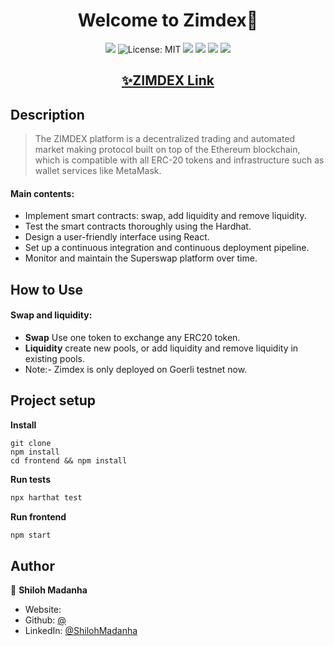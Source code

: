 <h1 align="center">Welcome to Zimdex👋</h1>

<p align="center">
  <img src="https://img.shields.io/badge/npm-8.15.0-green" target="_blank"/>
  <img alt="License: MIT" src="https://img.shields.io/badge/license-MIT-yellow.svg" target="_blank" />
  <img src="https://badges.frapsoft.com/os/v1/open-source.svg?v=103" target="_blank" />
  <img src="https://img.shields.io/github/stars/leidanwqq1/Superswap.svg?style=flat" target="_blank" />
  <img src="https://img.shields.io/badge/coverage-100%25-brightgreen" target="_blank" />
  <img src="https://img.shields.io/badge/PRs-welcome-brightgreen.svg?style=flat" target="_blank" />
</p>
<p align="center" >
  
</p>
<h2 align="center"><a  href="https:///" target="_blank">✨ZIMDEX Link</a></h2>


## Description
> The ZIMDEX platform is a decentralized trading and automated market making protocol built on top of the Ethereum blockchain, which is compatible with all ERC-20 tokens and infrastructure such as wallet services like MetaMask.
#### Main contents:
  <ul>
    <li>Implement smart contracts: swap, add liquidity and remove liquidity.</li>
    <li>Test the smart contracts thoroughly using the Hardhat.</li>
    <li>Design a user-friendly interface using React.</li>
    <li>Set up a continuous integration and continuous deployment pipeline.</li>
    <li>Monitor and maintain the Superswap platform over time.</li>
  </ul>


## How to Use

#### Swap and liquidity:
- **Swap** Use one token to exchange any ERC20 token.
- **Liquidity** create new pools, or add liquidity and remove liquidity in existing pools.
- Note:- Zimdex is only deployed on Goerli testnet now.

## Project setup

<b>Install</b>
```
git clone 
npm install
cd frontend && npm install
```

<b>Run tests</b>
```sh
npx harthat test
```

<b>Run frontend</b>
```sh
npm start
```

## Author

👤 **Shiloh Madanha**
* Website: 
* Github: [@](https://github.com/raymadanha)
* LinkedIn: [@ShilohMadanha](https://linkedin.com/in/shilohmadanha/)






